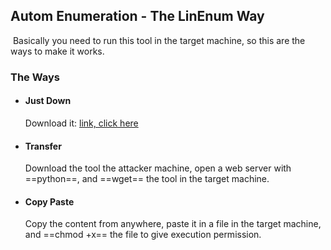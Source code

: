 ## Autom Enumeration - The LinEnum Way
​
Basically you need to run this tool in the target machine, so this are the ways to make it works.
​
​
### The Ways

- #### Just Down
  Download it: [link, click here](https://github.com/rebootuser/LinEnum/blob/master/LinEnum.sh)
​  
- #### Transfer
  Download the tool the attacker machine, open a web server with ==python==, and ==wget== the tool in the target machine.
​  
- #### Copy Paste
  Copy the content from anywhere, paste it in a file in the target machine, and ==chmod +x== the file to give execution permission.